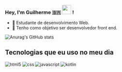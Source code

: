 ### Hey, I'm Guilherme 🇧🇷 <a href="https://github.com/codeisGui"><img src="https://media.giphy.com/media/hvRJCLFzcasrR4ia7z/giphy.gif" width="30"></a> !

- 🔭 Estudante de desenvolvimento Web.
- 🌱 Tenho como objetivo ser desenvolvedor front end.

![Anurag's GitHub stats](https://github-readme-stats.vercel.app/api?username=CodeisGui&theme=yeblu&show_icons=true) 


## Tecnologias que eu uso no meu dia
<div style="display: inline_block">
  <img align="center" alt="html5" src="https://img.shields.io/badge/HTML5-E34F26?style=for-the-badge&logo=html5&logoColor=white" />
  <img align="center" alt="css" src="https://img.shields.io/badge/CSS3-1572B6?style=for-the-badge&logo=css3&logoColor=white" />
  <img align="center" alt="javascript" src="https://img.shields.io/badge/JavaScript-323330?style=for-the-badge&logo=javascript&logoColor=F7DF1E" />
<img align="center" alt="kotlin" src="https://img.shields.io/badge/Kotlin-0095D5?&style=for-the-badge&logo=kotlin&logoColor=white" />
